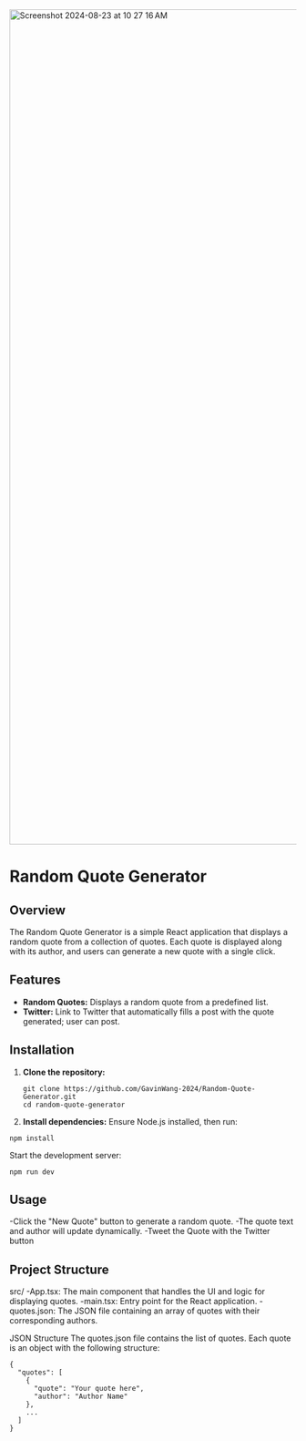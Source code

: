 <img width="1466" alt="Screenshot 2024-08-23 at 10 27 16 AM" src="https://github.com/user-attachments/assets/aa8d9121-b12f-45cb-951c-b0e97fcbdf6d">


# Random Quote Generator

## Overview

The Random Quote Generator is a simple React application that displays a random quote from a collection of quotes. Each quote is displayed along with its author, and users can generate a new quote with a single click.


## Features

- **Random Quotes:** Displays a random quote from a predefined list.
- **Twitter:** Link to Twitter that automatically fills a post with the quote generated; user can post.


## Installation

1. **Clone the repository:**
   ```
   git clone https://github.com/GavinWang-2024/Random-Quote-Generator.git
   cd random-quote-generator

2. **Install dependencies:**
Ensure Node.js installed, then run:

```
npm install
```

Start the development server:
```
npm run dev
```

## Usage

-Click the "New Quote" button to generate a random quote.
-The quote text and author will update dynamically.
-Tweet the Quote with the Twitter button


## Project Structure
src/
  -App.tsx: The main component that handles the UI and logic for displaying quotes.
  -main.tsx: Entry point for the React application.
  -quotes.json: The JSON file containing an array of quotes with their corresponding authors.

  
JSON Structure
The quotes.json file contains the list of quotes. Each quote is an object with the following structure:

```
{
  "quotes": [
    {
      "quote": "Your quote here",
      "author": "Author Name"
    },
    ...
  ]
}
```
